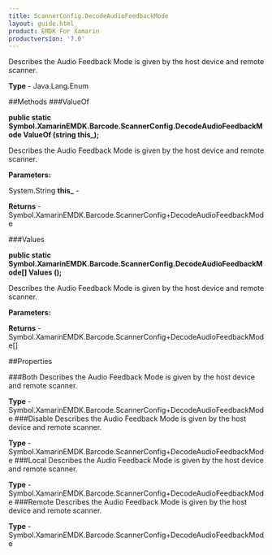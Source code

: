 ```yaml
---
title: ScannerConfig.DecodeAudioFeedbackMode
layout: guide.html
product: EMDK For Xamarin 
productversion: '7.0' 
---
```

Describes the Audio Feedback Mode is given by the host device and remote scanner.

**Type** - Java.Lang.Enum

##Methods
###ValueOf

**public static Symbol.XamarinEMDK.Barcode.ScannerConfig.DecodeAudioFeedbackMode ValueOf (string this_);**

Describes the Audio Feedback Mode is given by the host device and remote scanner.

**Parameters:**

System.String **this_**  - 
        

**Returns** - Symbol.XamarinEMDK.Barcode.ScannerConfig+DecodeAudioFeedbackMode

###Values

**public static Symbol.XamarinEMDK.Barcode.ScannerConfig.DecodeAudioFeedbackMode[] Values ();**

Describes the Audio Feedback Mode is given by the host device and remote scanner.

**Parameters:**

**Returns** - Symbol.XamarinEMDK.Barcode.ScannerConfig+DecodeAudioFeedbackMode[]

##Properties

###Both
Describes the Audio Feedback Mode is given by the host device and remote scanner.

**Type** - Symbol.XamarinEMDK.Barcode.ScannerConfig+DecodeAudioFeedbackMode
###Disable
Describes the Audio Feedback Mode is given by the host device and remote scanner.

**Type** - Symbol.XamarinEMDK.Barcode.ScannerConfig+DecodeAudioFeedbackMode
###Local
Describes the Audio Feedback Mode is given by the host device and remote scanner.

**Type** - Symbol.XamarinEMDK.Barcode.ScannerConfig+DecodeAudioFeedbackMode
###Remote
Describes the Audio Feedback Mode is given by the host device and remote scanner.

**Type** - Symbol.XamarinEMDK.Barcode.ScannerConfig+DecodeAudioFeedbackMode
